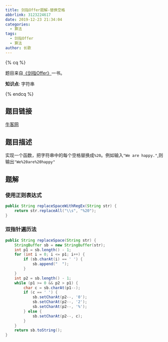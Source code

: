 ```yaml
---
title: 剑指Offer题解-替换空格
abbrlink: 3123224617
date: 2019-12-23 21:34:04
categories:
  - 算法
tags:
  - 剑指Offer
  - 算法
author: 长歌
---
```


{% cq %}

题目来自[《剑指Offer》]( https://book.douban.com/subject/6966465/ )一书。

**知识点**: 字符串

{% endcq %}

<!-- More -->


## 题目链接

[牛客网](https://www.nowcoder.com/practice/4060ac7e3e404ad1a894ef3e17650423?tpId=13&tqId=11155&tPage=1&rp=1&ru=/ta/coding-interviews&qru=/ta/coding-interviews/question-ranking)



## 题目描述

实现一个函数，把字符串中的每个空格替换成`%20`。例如输入`"We are happy."`,则输出`"We%20are%20happy"`



## 题解

### 使用正则表达式

```java
public String replaceSpaceWithRegEx(String str) {
    return str.replaceAll("\\s", "%20");
}
```



### 双指针遍历法

```java
public String replaceSpace(String str) {
    StringBuffer sb = new StringBuffer(str);
    int p1 = sb.length() - 1;
    for (int i = 0; i <= p1; i++) {
        if (sb.charAt(i) == ' ') {
            sb.append("  ");
        }
    }
    int p2 = sb.length() - 1;
    while (p1 >= 0 && p2 > p1) {
        char c = sb.charAt(p1--);
        if (c == ' ') {
            sb.setCharAt(p2--, '0');
            sb.setCharAt(p2--, '2');
            sb.setCharAt(p2--, '%');
        } else {
            sb.setCharAt(p2--, c);
        }
    }
    return sb.toString();
}
```

